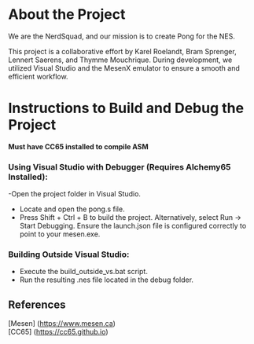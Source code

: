 # About the Project
We are the NerdSquad, and our mission is to create Pong for the NES.

This project is a collaborative effort by Karel Roelandt, Bram Sprenger, Lennert Saerens, and Thymme Mouchrique. During development, we utilized Visual Studio and the MesenX emulator to ensure a smooth and efficient workflow.


# Instructions to Build and Debug the Project
**Must have CC65 installed to compile ASM**

### Using Visual Studio with Debugger (Requires Alchemy65 Installed):
-Open the project folder in Visual Studio.
- Locate and open the pong.s file.
- Press Shift + Ctrl + B to build the project. Alternatively, select Run → Start Debugging.
Ensure the launch.json file is configured correctly to point to your mesen.exe.

### Building Outside Visual Studio:
* Execute the build_outside_vs.bat script.
* Run the resulting .nes file located in the debug folder.

##  References
[Mesen] (https://www.mesen.ca) <br>
[CC65] (https://cc65.github.io)
